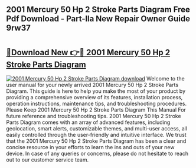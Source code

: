 ## 2001 Mercury 50 Hp 2 Stroke Parts Diagram Free Pdf Download - Part-lla New Repair Owner Guide 9rw37

# <h2><a href="http://dfpyj9.blite.top/?on=2001+Mercury+50+Hp+2+Stroke+Parts+Diagram">🔗Download New 👉🔴 2001 Mercury 50 Hp 2 Stroke Parts Diagram</a></h2>

[![2001 Mercury 50 Hp 2 Stroke Parts Diagram download](https://i.imgur.com/lujVjoI.png)](http://dfpyj9.blite.top/?on=2001+Mercury+50+Hp+2+Stroke+Parts+Diagram)
Welcome to the user manual for your newly arrived 2001 Mercury 50 Hp 2 Stroke Parts Diagram. This guide is here to help you make the most of your product by providing a comprehensive overview of its features, installation process, operation instructions, maintenance tips, and troubleshooting procedures. Please Keep 2001 Mercury 50 Hp 2 Stroke Parts Diagram This Manual For future reference and troubleshooting tips. 2001 Mercury 50 Hp 2 Stroke Parts Diagram comes with an array of advanced features, including geolocation, smart alerts, customizable themes, and multi-user access, all easily controlled through the user-friendly and intuitive interface. We trust that the 2001 Mercury 50 Hp 2 Stroke Parts Diagram has been a clear and concise resource in your efforts to learn the ins and outs of your new device. In case of any queries or concerns, please do not hesitate to reach out to our customer service team.

